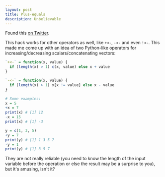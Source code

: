 ```yaml
---
layout: post
title: Plus-equals
description: Unbelievable
---
```


Found this [on Twitter](https://twitter.com/henrikbengtsson/status/774434384610938880).

This hack works for other operators as well, like `+<-`, `-<-` and even `!<-`. This made me come up with an idea of two Python-like operators for increasing/decreasing scalars/concatenating vectors:

~~~ R
`+<-` = function(x, value) {
  if (length(x) > 1) c(x, value) else x + value
}

`-<-` = function(x, value) {
  if (length(x) > 1) x[x != value] else x - value
}

# Some examples:
x = 5
+x = 7
print(x) # [1] 12
-x = 15
print(x) # [1] -3

y = c(1, 3, 5)
+y = 7
print(y) # [1] 1 3 5 7
-y = 1
print(y) # [1] 3 5 7
~~~

They are not really reliable (you need to know the length of the input variable before the operation or else the result may be a surprise to you), but it's amusing, isn't it?
